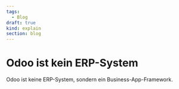 ```yaml
---
tags:
  - Blog
draft: true
kind: explain
section: blog
---
```


# Odoo ist kein ERP-System

Odoo ist keine ERP-System, sondern ein Business-App-Framework.
